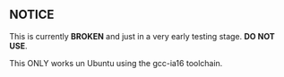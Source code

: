 ## NOTICE
This is currently **BROKEN** and just in a very early testing stage. **DO NOT USE**.  

This ONLY works un Ubuntu using the gcc-ia16 toolchain.

